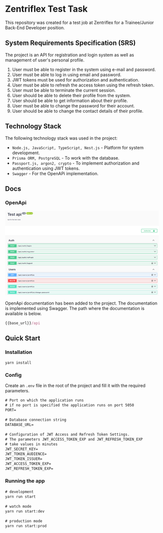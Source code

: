 # Zentriflex Test Task

This repository was created for a test job at Zentriflex for a Trainee/Junior Back-End Developer position.

## System Requirements Specification (SRS)

The project is an API for registration and login system as well as management of user's personal profile.

1. User must be able to register in the system using e-mail and password.
2. User must be able to log in using email and password.
3. JWT tokens must be used for authorization and authentication.
4. User must be able to refresh the access token using the refresh token.
5. User must be able to terminate the current session.
6. User should be able to delete their profile from the system.
7. User should be able to get information about their profile.
8. User must be able to change the password for their account.
9. User should be able to change the contact details of their profile.

## Technology Stack

The following technology stack was used in the project:

-   `Node.js, JavaScript, TypeScript, Nest.js` - Platform for system development.
-   `Prisma ORM, PostgreSQL` - To work with the database.
-   `Passport.js, argon2, crypto` - To implement authorization and authentication using JWT tokens.
-   `Swagger` - For the OpenAPi implementation.

## Docs

### OpenApi

<img src="./assets/images/swagger.png" alt="swagger capture"/>

OpenApi documentation has been added to the project. The documentation is implemented using Swagger. The path where the documentation is available is below.

```js
{{base_url}}/api
```

## Quick Start

### Installation

```shell
yarn install
```

### Config

Create an `.env` file in the root of the project and fill it with the required parameters.

```
# Port on which the application runs
# if no port is specified the application runs on port 5050
PORT=

# Database connection string
DATABASE_URL=

# Configuration of JWT Access and Refresh Token Settings.
# The parameters JWT_ACCESS_TOKEN_EXP and JWT_REFRESH_TOKEN_EXP
# take values in minutes
JWT_SECRET_KEY=
JWT_TOKEN_AUDIENCE=
JWT_TOKEN_ISSUER=
JWT_ACCESS_TOKEN_EXP=
JWT_REFRESH_TOKEN_EXP=
```

### Running the app

```shell
# development
yarn run start

# watch mode
yarn run start:dev

# production mode
yarn run start:prod
```
